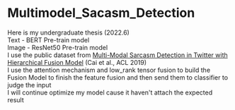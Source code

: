 # Multimodel_Sacasm_Detection
Here is my undergraduate thesis (2022.6)</br>
Text - BERT Pre-train model </br>
Image - ResNet50 Pre-train model </br>
I use the public dataset from [Multi-Modal Sarcasm Detection in Twitter with Hierarchical Fusion Model](https://aclanthology.org/P19-1239) (Cai et al., ACL 2019) </br>
I use the attention mechanism and low_rank tensor fusion to build the Fusion Model to finish the feature fusion and then send them to classifier to judge the input </br>
I will continue optimize my model cause it haven't attach the expected result
